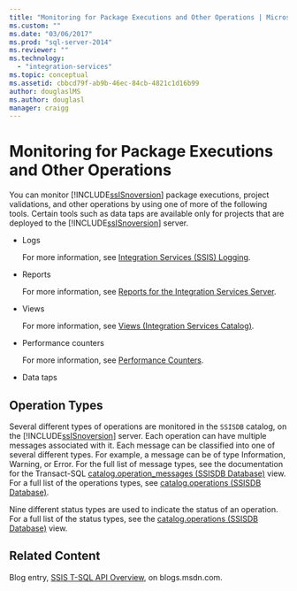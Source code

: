 ```yaml
---
title: "Monitoring for Package Executions and Other Operations | Microsoft Docs"
ms.custom: ""
ms.date: "03/06/2017"
ms.prod: "sql-server-2014"
ms.reviewer: ""
ms.technology: 
  - "integration-services"
ms.topic: conceptual
ms.assetid: cbbcd79f-ab9b-46ec-84cb-4821c1d16b99
author: douglaslMS
ms.author: douglasl
manager: craigg
---
```

# Monitoring for Package Executions and Other Operations
  You can monitor [!INCLUDE[ssISnoversion](../../includes/ssisnoversion-md.md)] package executions, project validations, and other operations by using one of more of the following tools. Certain tools such as data taps are available only for projects that are deployed to the [!INCLUDE[ssISnoversion](../../includes/ssisnoversion-md.md)] server.  
  
-   Logs  
  
     For more information, see [Integration Services &#40;SSIS&#41; Logging](integration-services-ssis-logging.md).  
  
-   Reports  
  
     For more information, see [Reports for the Integration Services Server](../reports-for-the-integration-services-server.md).  
  
-   Views  
  
     For more information, see [Views &#40;Integration Services Catalog&#41;](/sql/integration-services/system-views/views-integration-services-catalog).  
  
-   Performance counters  
  
     For more information, see [Performance Counters](performance-counters.md).  
  
-   Data taps  
  
## Operation Types  
 Several different types of operations are monitored in the `SSISDB` catalog, on the [!INCLUDE[ssISnoversion](../../includes/ssisnoversion-md.md)] server. Each operation can have multiple messages associated with it. Each message can be classified into one of several different types. For example, a message can be of type Information, Warning, or Error. For the full list of message types, see the documentation for the Transact-SQL [catalog.operation_messages &#40;SSISDB Database&#41;](/sql/integration-services/system-views/catalog-operation-messages-ssisdb-database) view. For a full list of the operations types, see [catalog.operations &#40;SSISDB Database&#41;](/sql/integration-services/system-views/catalog-operations-ssisdb-database).  
  
 Nine different status types are used to indicate the status of an operation. For a full list of the status types, see the [catalog.operations &#40;SSISDB Database&#41;](/sql/integration-services/system-views/catalog-operations-ssisdb-database) view.  
  
## Related Content  
 Blog entry, [SSIS T-SQL API Overview](http://go.microsoft.com/fwlink/?LinkId=249051), on blogs.msdn.com.  
  
  
